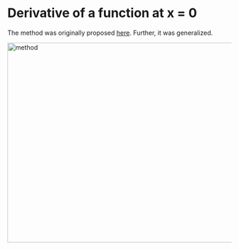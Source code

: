 # Derivative of a function at x = 0

The method was originally proposed <a href="https://math.stackexchange.com/questions/3299863/finding-the-18th-derivative-of-a-particular-product-at-x-0">here</a>. Further, it was generalized.

 <img src="https://i.imgur.com/TVkcz1p.png" width="900" height = "450" alt="method">

